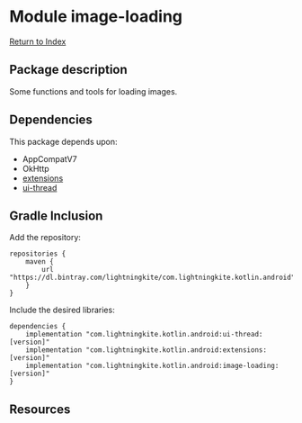 # Module image-loading

[Return to Index](../)

## Package description

Some functions and tools for loading images.
    
## Dependencies

This package depends upon:
 - AppCompatV7 
 - OkHttp
 - [extensions](../extensions)
 - [ui-thread](../ui-thread)


## Gradle Inclusion

Add the repository:

```
repositories {
    maven {
        url "https://dl.bintray.com/lightningkite/com.lightningkite.kotlin.android"
    }
}
```

Include the desired libraries:

```
dependencies {
    implementation "com.lightningkite.kotlin.android:ui-thread:[version]"
    implementation "com.lightningkite.kotlin.android:extensions:[version]"
    implementation "com.lightningkite.kotlin.android:image-loading:[version]"
}
```

## Resources